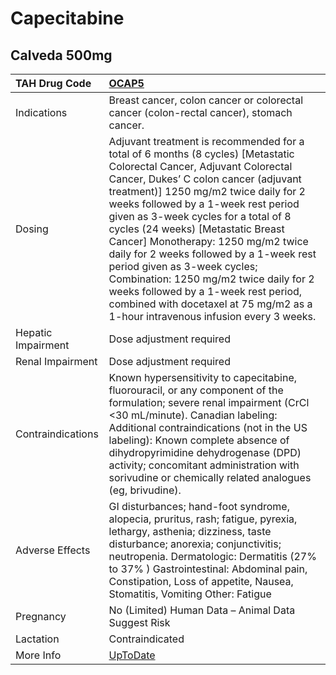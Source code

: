 # Capecitabine

## Calveda 500mg

| TAH Drug Code      | [OCAP5](https://www.tahsda.org.tw/drugs/hissearch.php?drug_code=OCAP5)                                                                                                                                                                                                                                                                                                                                                                                                                                                                                                                                              |
|:-------------------|:--------------------------------------------------------------------------------------------------------------------------------------------------------------------------------------------------------------------------------------------------------------------------------------------------------------------------------------------------------------------------------------------------------------------------------------------------------------------------------------------------------------------------------------------------------------------------------------------------------------------|
| Indications        | Breast cancer, colon cancer or colorectal cancer (colon-rectal cancer), stomach cancer.                                                                                                                                                                                                                                                                                                                                                                                                                                                                                                                             |
| Dosing             | Adjuvant treatment is recommended for a total of 6 months (8 cycles) [Metastatic Colorectal Cancer, Adjuvant Colorectal Cancer, Dukes’ C colon cancer (adjuvant treatment)] 1250 mg/m2 twice daily for 2 weeks followed by a 1-week rest period given as 3-week cycles for a total of 8 cycles (24 weeks) [Metastatic Breast Cancer] Monotherapy: 1250 mg/m2 twice daily for 2 weeks followed by a 1-week rest period given as 3-week cycles; Combination: 1250 mg/m2 twice daily for 2 weeks followed by a 1-week rest period, combined with docetaxel at 75 mg/m2 as a 1-hour intravenous infusion every 3 weeks. |
| Hepatic Impairment | Dose adjustment required                                                                                                                                                                                                                                                                                                                                                                                                                                                                                                                                                                                            |
| Renal Impairment   | Dose adjustment required                                                                                                                                                                                                                                                                                                                                                                                                                                                                                                                                                                                            |
| Contraindications  | Known hypersensitivity to capecitabine, fluorouracil, or any component of the formulation; severe renal impairment (CrCl <30 mL/minute). Canadian labeling: Additional contraindications (not in the US labeling): Known complete absence of dihydropyrimidine dehydrogenase (DPD) activity; concomitant administration with sorivudine or chemically related analogues (eg, brivudine).                                                                                                                                                                                                                            |
| Adverse Effects    | GI disturbances; hand-foot syndrome, alopecia, pruritus, rash; fatigue, pyrexia, lethargy, asthenia; dizziness, taste disturbance; anorexia; conjunctivitis; neutropenia. Dermatologic: Dermatitis (27% to 37% ) Gastrointestinal: Abdominal pain, Constipation, Loss of appetite, Nausea, Stomatitis, Vomiting Other: Fatigue                                                                                                                                                                                                                                                                                      |
| Pregnancy          | No (Limited) Human Data – Animal Data Suggest Risk                                                                                                                                                                                                                                                                                                                                                                                                                                                                                                                                                                  |
| Lactation          | Contraindicated                                                                                                                                                                                                                                                                                                                                                                                                                                                                                                                                                                                                     |
| More Info          | [UpToDate](https://www.uptodate.com/contents/capecitabine-drug-information)                                                                                                                                                                                                                                                                                                                                                                                                                                                                                                                                         |

